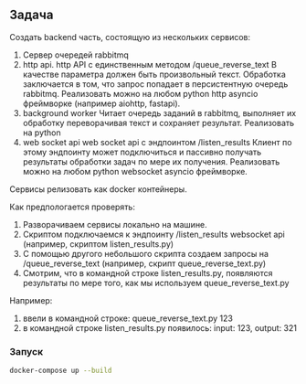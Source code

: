 
## Задача

Создать backend часть, состоящую из нескольких сервисов:
1. Сервер очередей rabbitmq
2. http api.
http API с единственным методом /queue_reverse_text
В качестве параметра должен быть произвольный текст.
Обработка заключается в том, что запрос попадает в персистентную очередь rabbitmq.
Реализовать можно на любом python http asyncio фреймворке (например aiohttp, fastapi).
3. background worker
Читает очередь заданий в rabbitmq, выполняет их обработку переворачивая текст и сохраняет результат.
Реализовать на python
4. web socket api
web socket api c эндпоинтом /listen_results
Клиент по этому эндпоинту может подключиться и пассивно получать результаты обработки задач по мере их получения.
Реализовать можно на любом python websocket asyncio фреймворке.

Сервисы релизовать как docker контейнеры.

Как предпологается проверять:
1. Разворачиваем сервисы локально на машине.
2. Скриптом подключаемся к эндпоинту /listen_results websocket api (например, скриптом listen_results.py)
3. С помощью другого небольшого скрипта создаем запросы на /queue_reverse_text (например, скрипт queue_reverse_text.py)
4. Смотрим, что в командной  строке listen_results.py, появляются результаты по мере того, как мы используем queue_reverse_text.py

Например:
1. ввели в командной строке: queue_reverse_text.py 123
2. в командной строке listen_results.py появилось: input: 123, output: 321



### Запуск

```bash
docker-compose up --build
```


